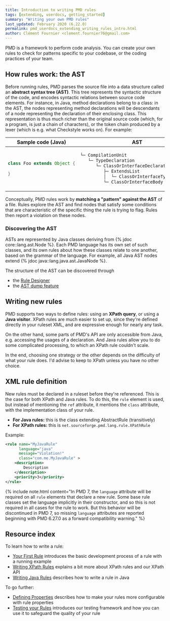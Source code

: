 ```yaml
---
title: Introduction to writing PMD rules
tags: [extending, userdocs, getting_started]
summary: "Writing your own PMD rules"
last_updated: February 2020 (6.22.0)
permalink: pmd_userdocs_extending_writing_rules_intro.html
author: Clément Fournier <clement.fournier76@gmail.com>
---
```


PMD is a framework to perform code analysis. You can create your own rules to
check for patterns specific to your codebase, or the coding practices of your
team.

## How rules work: the AST

Before running rules, PMD parses the source file into a data structure called an
**abstract syntax tree (AST)**. This tree represents the syntactic structure of the
code, and encodes syntactic relations between source code elements. For instance,
in Java, method declarations belong to a class: in the AST, the nodes representing
method declarations will be descendants of a node representing the declaration of
their enclosing class. This representation is thus much richer than the original
source code (which, for a program, is just a chain of characters), or the token
chain produced by a lexer (which is e.g. what Checkstyle works on). For example:

<table>
<colgroup>
<col width="40%" />
<col width="70%" />
</colgroup>
<thead>
<tr class="header">
<th>Sample code (Java)</th>
<th>AST</th>
</tr>
</thead>
<tbody>
<tr>
<td markdown="block">

```java
class Foo extends Object {

}
```

</td>
<td markdown="block">

```java
└─ CompilationUnit
   └─ TypeDeclaration
      └─ ClassOrInterfaceDeclaration "Foo"
         ├─ ExtendsList
         │  └─ ClassOrInterfaceType "Object"
         └─ ClassOrInterfaceBody
```

</td>
</tr>
</tbody>
</table>

Conceptually, PMD rules work by **matching a "pattern" against the AST** of a
file.
Rules explore the AST and find nodes that satisfy some conditions that are characteristic
of the specific thing the rule is trying to flag. Rules then report a violation on these nodes.

### Discovering the AST


ASTs are represented by Java classes deriving from {% jdoc core::lang.ast.Node %}.
Each PMD language has its own set of such classes, and its own rules about how
these classes relate to one another, based on the grammar of the language. For
example, all Java AST nodes extend {% jdoc java::lang.java.ast.JavaNode %}.

The structure of the AST can be discovered through
 * the [Rule Designer](pmd_userdocs_extending_designer_reference.html#ast-inspection)
 * the [AST dump feature](pmd_devdocs_experimental_ast_dump.html)






## Writing new rules

PMD supports two ways to define rules: using an **XPath query**, or using a
**Java visitor**. XPath rules are much easier to set up, since they're defined
directly in your ruleset XML, and are expressive enough for nearly any task.

On the other hand, some parts of PMD's API are only accessible from Java, e.g.
accessing the usages of a declaration. And Java rules allow you to do some
complicated processing, to which an XPath rule couldn't scale.

In the end, choosing one strategy or the other depends on the difficulty of what
your rule does. I'd advise to keep to XPath unless you have no other choice.


## XML rule definition

New rules must be declared in a ruleset before they're referenced. This is the
case for both XPath and Java rules. To do this, the `rule` element is used, but
instead of mentioning the `ref` attribute, it mentions the `class` attribute,
with the implementation class of your rule.

* **For Java rules:** this is the class extending AbstractRule (transitively)
* **For XPath rules:** this is `net.sourceforge.pmd.lang.rule.XPathRule`

Example:

```xml
<rule name="MyJavaRule"
      language="java"
      message="Violation!"
      class="com.me.MyJavaRule" >
    <description>
        Description
    </description>
    <priority>3</priority>
</rule>
```

{% include note.html content="In PMD 7, the `language` attribute will be required on all `rule`
    elements that declare a new rule. Some base rule classes set the language implicitly in their
    constructor, and so this is not required in all cases for the rule to work. But this
    behavior will be discontinued in PMD 7, so missing `language` attributes are
    reported beginning with PMD 6.27.0 as a forward compatibility warning." %}

## Resource index

To learn how to write a rule:

* [Your First Rule](pmd_userdocs_extending_your_first_rule.html)
introduces the basic development process of a rule with a running example
* [Writing XPath Rules](pmd_userdocs_extending_writing_xpath_rules.html)
explains a bit more about XPath rules and our XPath API
* [Writing Java Rules](pmd_userdocs_extending_writing_java_rules.html)
describes how to write a rule in Java

To go further:
* [Defining Properties](pmd_userdocs_extending_defining_properties.html)
describes how to make your rules more configurable with rule properties
* [Testing your Rules](pmd_userdocs_extending_testing.html) introduces
our testing framework and how you can use it to safeguard the quality of
your rule

